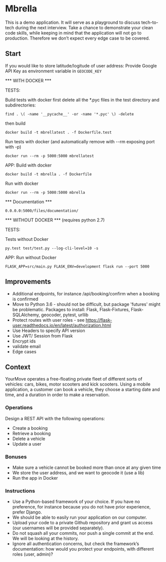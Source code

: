# Mbrella


This is a demo application. It will serve as a playground to discuss tech-to-tech during the next interview. Take a chance to demonstrate your clean code skills, while keeping in mind that the application will
not go to production. Therefore we don’t expect every edge case to be covered.

## Start

If you would like to store latitude/logitude of user address:
Provide Google API Key as environment variable in `GEOCODE_KEY`

*** WITH DOCKER ***

TESTS:

Build tests with docker
first delete all the *.pyc files in the test directory and subdirectories:
```
find . \( -name '__pycache__' -or -name '*.pyc' \) -delete
```
then build
```
docker build -t mbrellatest . -f Dockerfile.test
```

Run tests with docker (and automatically remove with --rm exposing port with -p)
```
docker run --rm -p 5000:5000 mbrellatest
```

APP:
Build with docker
```
docker build -t mbrella . -f Dockerfile
```

Run with docker
```
docker run --rm -p 5000:5000 mbrella
```


*** Documentation ***

```
0.0.0.0:5000/files/documentation/
```


*** WITHOUT DOCKER *** (requires python 2.7)

TESTS:

Tests without Docker
```
py.test test/test.py --log-cli-level=10 -s
```

APP:
Run without Docker
```
FLASK_APP=src/main.py FLASK_ENV=development flask run --port 5000
```



##  Improvements

- Additional endpoints, for instance /api/booking/confirm when a booking is confirmed 
- Move to Python 3.6 - should not be difficult, but package 'futures' might be problematic. Packages to install: Flask, Flask-Fixtures, Flask-SQLAlchemy, geocoder, pytest, urllib
- Protect routes with user roles - see https://flask-user.readthedocs.io/en/latest/authorization.html
- Use Headers to specify API version
- Use JWT/ Session from Flask
- Encrypt ids 
- validate email
- Edge cases

##  Context

YourMove operates a free-floating private fleet of different sorts of vehicles: cars, bikes, motor scooters and kick scooters. Using a mobile application, a customer can book a vehicle, they choose a starting date and time, and a duration in order to make a reservation.

### Operations

Design a REST API with the following operations:


- Create a booking
- Retrieve a booking
- Delete a vehicle
- Update a user


### Bonuses

- Make sure a vehicle cannot be booked more than once at any given time
- We store the user address, and we want to geocode it (use a lib)
- Run the app in Docker

### Instructions

- Use a Python-based framework of your choice. If you have no preference, for instance because you do not have prior experience, prefer Django.
- We should be able to easily run your application on our computer.
- Upload your code to a private Github repository and grant us access (our usernames will be provided separately).
- Do not squash all your commits, nor push a single commit at the end. We will be looking at the history.
- Ignore all authentication concerns, but check the framework’s documentation: how would you protect your endpoints, with different roles (user, admin)?
